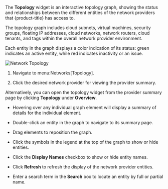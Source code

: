 The **Topology** widget is an interactive topology graph, showing the
status and relationships between the different entities of the network
providers that {product-title} has access to.

The topology graph includes cloud subnets, virtual machines, security
groups, floating IP addresses, cloud networks, network routers, cloud
tenants, and tags within the overall network provider environment.

Each entity in the graph displays a color indication of its status:
green indicates an active entity, while red indicates inactivity or an
issue.

![Network Topology](Network_Topology.png)

1.  Navigate to menu:Networks\[Topology\].

2.  Click the desired network provider for viewing the provider summary.

Alternatively, you can open the topology widget from the provider
summary page by clicking **Topology** under **Overview**.

  - Hovering over any individual graph element will display a summary of
    details for the individual element.

  - Double-click an entity in the graph to navigate to its summary page.

  - Drag elements to reposition the graph.

  - Click the symbols in the legend at the top of the graph to show or
    hide entities.

  - Click the **Display Names** checkbox to show or hide entity names.

  - Click **Refresh** to refresh the display of the network provider
    entities.

  - Enter a search term in the **Search** box to locate an entity by
    full or partial name.
